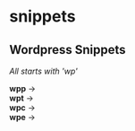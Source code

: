 # snippets

Wordpress Snippets
--------------------------------
*All starts with 'wp'*

**wpp** -> <?php the_permalink ?>  
**wpt** -> <?php the_title() ?>  
**wpc** -> <?php the_content() ?>  
**wpe** -> <?php the_excerpt() ?>  
